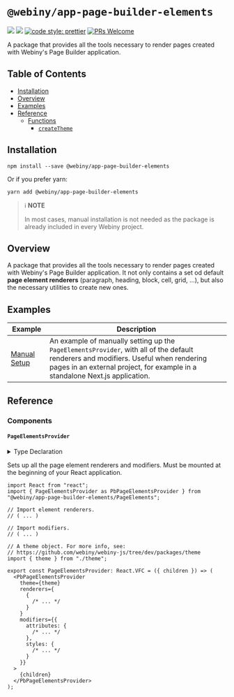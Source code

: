 # `@webiny/app-page-builder-elements`

[![](https://img.shields.io/npm/dw/@webiny/app-page-builder-elements.svg)](https://www.npmjs.com/package/@webiny/app-page-builder-elements)
[![](https://img.shields.io/npm/v/@webiny/app-page-builder-elements.svg)](https://www.npmjs.com/package/@webiny/app-page-builder-elements)
[![code style: prettier](https://img.shields.io/badge/code_style-prettier-ff69b4.svg?style=flat-square)](https://github.com/prettier/prettier)
[![PRs Welcome](https://img.shields.io/badge/PRs-welcome-brightgreen.svg?style=flat-square)](http://makeapullrequest.com)

A package that provides all the tools necessary to render pages created with Webiny's Page Builder application.

## Table of Contents

- [Installation](#installation)
- [Overview](#overview)
- [Examples](#examples)
- [Reference](#reference)
  - [Functions](#functions)
    - [`createTheme`](#createTheme)

## Installation

```
npm install --save @webiny/app-page-builder-elements
```

Or if you prefer yarn:

```
yarn add @webiny/app-page-builder-elements
```

> ℹ️ **NOTE**
>
> In most cases, manual installation is not needed as the package is already included in every Webiny project.

## Overview

A package that provides all the tools necessary to render pages created with Webiny's Page Builder application. It
not only contains a set od default **page element renderers** (paragraph, heading, block,
cell, grid, ...), but also the necessary utilities to create new ones.

## Examples

| Example                                        | Description                                                                                                                                                                                                         |
| ---------------------------------------------- | ------------------------------------------------------------------------------------------------------------------------------------------------------------------------------------------------------------------- |
| [Manual Setup](./docs/examples/manualSetup.md) | An example of manually setting up the `PageElementsProvider`, with all of the default renderers and modifiers. Useful when rendering pages in an external project, for example in a standalone Next.js application. |

## Reference

### Components

#### `PageElementsProvider`

<details>
<summary>Type Declaration</summary>
<p>

```ts
export declare const PageElementsProvider: React.VFC<PageElementsProviderProps>;
```

</p>
</details>

Sets up all the page element renderers and modifiers. Must be mounted at the beginning of your React application.

```tsx
import React from "react";
import { PageElementsProvider as PbPageElementsProvider } from "@webiny/app-page-builder-elements/PageElements";

// Import element renderers.
// ( ... )

// Import modifiers.
// ( ... )

// A theme object. For more info, see:
// https://github.com/webiny/webiny-js/tree/dev/packages/theme
import { theme } from "./theme";

export const PageElementsProvider: React.VFC = ({ children }) => (
  <PbPageElementsProvider
    theme={theme}
    renderers={
      {
        /* ... */
      }
    }
    modifiers={{
      attributes: {
        /* ... */
      },
      styles: {
        /* ... */
      }
    }}
  >
    {children}
  </PbPageElementsProvider>
);
```
